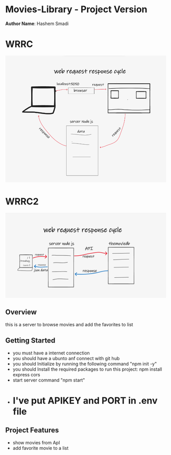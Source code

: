 # Movies-Library  - Project Version

**Author Name**: Hashem Smadi

# WRRC
![WRRC](/wrrc__.png)
# WRRC2
![WRRC2](/wrrcapi.png)

## Overview
this is a server to browse movies and add the favorites to list
## Getting Started
* you must have a internet connection
* you should have a ubunto anf connect with git hub 
* you should Initialize by running the following command "npm init -y"
* you should Install the required packages to run  this project: npm install express cors
* start server command "npm start"
* # I've put APIKEY and PORT in .env file 

## Project Features
- show movies from ApI
- add favorite movie to a list 
